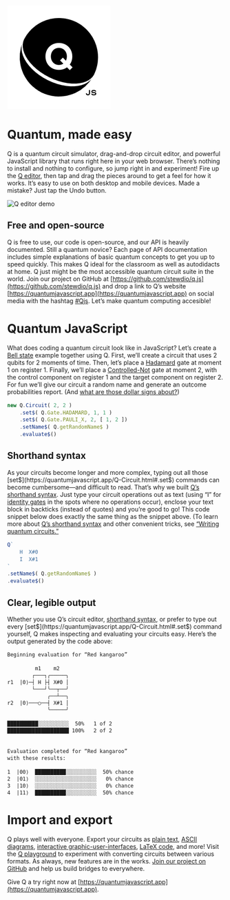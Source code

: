 

![Q.js](./assets/q-mark.svg)  

Quantum, made easy
==============================================================================

Q is a quantum circuit simulator, drag-and-drop circuit editor, and powerful 
JavaScript library that runs right here in your web browser. There’s nothing 
to install and nothing to configure, so jump right in and experiment! 
Fire up the [Q editor](https://quantumjavascript.app), then tap and drag the 
pieces around to get a feel for how it works. It’s easy to use on both 
desktop and mobile devices. Made a mistake? Just tap the Undo button.

![Q editor demo](./assets/Q-demo-editor-1.gif)  
  
  
Free and open-source
------------------------------------------------------------------------------
Q is free to use, our code is open-source, and our API is heavily documented. 
Still a quantum novice? Each page of API documentation includes simple 
explanations of basic quantum concepts to get you up to speed quickly. This 
makes Q ideal for the classroom as well as autodidacts at home. Q just might 
be the most accessible quantum circuit suite in the world. Join our project 
on GitHub at
[https://github.com/stewdio/q.js](https://github.com/stewdio/q.js)
and drop a link to Q’s website
[https://quantumjavascript.app](https://quantumjavascript.app)
on social media with the hashtag 
[#Qjs](https://twitter.com/search?q=%23Qjs).
Let’s make quantum computing accesible!


Quantum JavaScript
==============================================================================
What does coding a quantum circuit look like in JavaScript? Let’s create a 
[Bell state](https://en.wikipedia.org/wiki/Bell_state)
example together using Q. First, we’ll create a circuit that uses 2 qubits for
2 moments of time. Then, let’s place a 
[Hadamard](https://quantumjavascript.app/Q-Gate.html#.HADAMARD) gate at 
moment 1 on register 1. Finally, we’ll place a 
[Controlled-Not](https://quantumjavascript.app/Q-Gate.html#.PAULI_X) gate
at moment 2, with the control component on register 1 and the target 
component on register 2. For fun we’ll give our circuit a random name and 
generate an outcome probabilities report. (And 
[what are those dollar signs about?](https://quantumjavascript.app/contributing.html#Destructive_vs_non-destructive_methods))
```javascript
new Q.Circuit( 2, 2 )
    .set$( Q.Gate.HADAMARD, 1, 1 )
    .set$( Q.Gate.PAULI_X, 2, [ 1, 2 ])
    .setName$( Q.getRandomName$ )
    .evaluate$()
```


Shorthand syntax
------------------------------------------------------------------------------
As your circuits become longer and more complex, typing out all those 
[set$](https://quantumjavascript.app/Q-Circuit.html#.set$) commands can 
become cumbersome—and difficult to read. That’s why we built 
[Q’s shorthand syntax](https://quantumjavascript.app/Q-Circuit.html#.fromText). 
Just type your circuit operations out as text (using “I” for 
[identity gates](https://quantumjavascript.app/Q-Gate.html#.IDENTITY) in the 
spots where no operations occur), enclose your text block in backticks 
(instead of quotes) and you’re good to go! This code snippet below does 
exactly the same thing as the snippet above. (To learn more about 
[Q’s shorthand syntax](https://quantumjavascript.app/Q-Circuit.html#.fromText) 
and other convenient tricks, see 
[“Writing quantum circuits.”](https://quantumjavascript.app/Q-Circuit.html#Writing_quantum_circuits)

```javascript
Q`
    H  X#0
    I  X#1
`
.setName$( Q.getRandomName$ )
.evaluate$()
```


Clear, legible output
------------------------------------------------------------------------------
Whether you use Q’s circuit editor,
[shorthand syntax](https://quantumjavascript.app/Q-Circuit.html#.fromText),
or prefer to type out every 
[set$](https://quantumjavascript.app/Q-Circuit.html#.set$) command yourself,
Q makes inspecting and evaluating your circuits easy. Here’s the output 
generated by the code above:

```
Beginning evaluation for “Red kangaroo”

         m1    m2   
        ┌───┐╭─────╮
r1  |0⟩─┤ H ├┤ X#0 │
        └───┘╰──┬──╯
             ╭──┴──╮
r2  |0⟩───○──┤ X#1 │
             ╰─────╯

██████████░░░░░░░░░░  50%   1 of 2
████████████████████ 100%   2 of 2


Evaluation completed for “Red kangaroo”
with these results:

1  |00⟩  ██████████░░░░░░░░░░  50% chance
2  |01⟩  ░░░░░░░░░░░░░░░░░░░░   0% chance
3  |10⟩  ░░░░░░░░░░░░░░░░░░░░   0% chance
4  |11⟩  ██████████░░░░░░░░░░  50% chance

```


Import and export
==============================================================================
Q plays well with everyone. Export your circuits as 
[plain text](https://quantumjavascript.app/Q-Circuit.html#.toText), 
[ASCII diagrams](https://quantumjavascript.app/Q-Circuit.html#.toDiagram), 
[interactive graphic-user-interfaces](https://quantumjavascript.app/Q-Circuit.html#.toDom),
[LaTeX code](https://quantumjavascript.app/Q-Circuit.html#.toLatex),
and more!
Visit the [Q playground](https://quantumjavascript.app/playground.html)
to experiment with converting circuits between various formats.
As always, new features are in the works.
[Join our project on GitHub](https://github.com/stewdio/q.js")
and help us build bridges to everywhere.
  
  
  
  
Give Q a try right now at 
[https://quantumjavascript.app](https://quantumjavascript.app).



